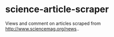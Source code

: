 # science-article-scraper
Views and comment on articles scraped from http://www.sciencemag.org/news..

